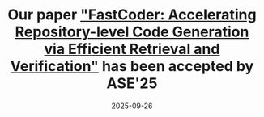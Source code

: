 ---
title: "Our paper <a href='https://arxiv.org/pdf/2502.17139'>\"FastCoder: Accelerating Repository-level Code Generation via Efficient Retrieval and Verification\"</a> has been accepted by ASE'25"
date: 2025-09-26
---
